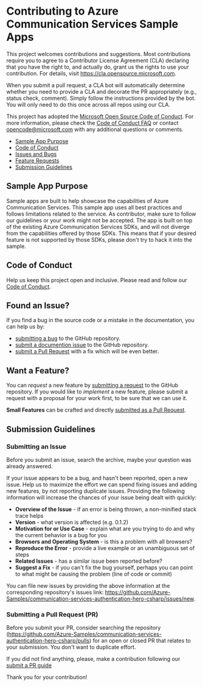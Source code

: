 # Contributing to Azure Communication Services Sample Apps

This project welcomes contributions and suggestions. Most contributions require you to agree to a
Contributor License Agreement (CLA) declaring that you have the right to, and actually do, grant us
the rights to use your contribution. For details, visit https://cla.opensource.microsoft.com.

When you submit a pull request, a CLA bot will automatically determine whether you need to provide
a CLA and decorate the PR appropriately (e.g., status check, comment). Simply follow the instructions
provided by the bot. You will only need to do this once across all repos using our CLA.

This project has adopted the [Microsoft Open Source Code of Conduct](https://opensource.microsoft.com/codeofconduct/).
For more information, please check the [Code of Conduct FAQ](https://opensource.microsoft.com/codeofconduct/faq/) or
contact [opencode@microsoft.com](mailto:opencode@microsoft.com) with any additional questions or comments.

- [Sample App Purpose](#purpose)
- [Code of Conduct](#coc)
- [Issues and Bugs](#issue)
- [Feature Requests](#feature)
- [Submission Guidelines](#submit)

## <a name="purpose"></a>Sample App Purpose

Sample apps are built to help showcase the capabilities of Azure Communication Services.
This sample app uses all best practices and follows limitations related to the service.
As contributor, make sure to follow our guidelines or your work might not be accepted.
The app is built on top of the existing Azure Communication Services SDKs, and will not diverge from the capabilities offered by those SDKs.
This means that if your desired feature is not supported by those SDKs, please don't try to hack it into the sample.

## <a name="coc"></a> Code of Conduct

Help us keep this project open and inclusive. Please read and follow our [Code of Conduct](https://opensource.microsoft.com/codeofconduct/).

## <a name="issue"></a> Found an Issue?

If you find a bug in the source code or a mistake in the documentation, you can help us by:
- [submitting a bug](#submit-issue) to the GitHub repository. 
- [submit a documention issue](.github/ISSUE_TEMPLATE/report-a-documentation-issue.md) to the GitHub repository.
- [submit a Pull Request](#submit-pr) with a fix which will be even better.

## <a name="feature"></a> Want a Feature?

You can *request* a new feature by [submitting a request](.github/ISSUE_TEMPLATE/request-a-feature.md) to the GitHub
repository. If you would like to *implement* a new feature, please submit a request with a proposal for your work first,
to be sure that we can use it.

**Small Features** can be crafted and directly [submitted as a Pull Request](#submit-pr).

## <a name="submit"></a> Submission Guidelines

### <a name="submit-issue"></a> Submitting an Issue

Before you submit an issue, search the archive, maybe your question was already answered.

If your issue appears to be a bug, and hasn't been reported, open a new issue.
Help us to maximize the effort we can spend fixing issues and adding new features, by not reporting duplicate issues.
Providing the following information will increase the chances of your issue being dealt with quickly:

* **Overview of the Issue** - if an error is being thrown, a non-minified stack trace helps
* **Version** - what version is affected (e.g. 0.1.2)
* **Motivation for or Use Case** - explain what are you trying to do and why the current behavior is a bug for you
* **Browsers and Operating System** - is this a problem with all browsers?
* **Reproduce the Error** - provide a live example or an unambiguous set of steps
* **Related Issues** - has a similar issue been reported before?
* **Suggest a Fix** - if you can't fix the bug yourself, perhaps you can point to what might be causing the problem (line of code or commit)

You can file new issues by providing the above information at the corresponding repository's issues link: https://github.com/Azure-Samples/communication-services-authentication-hero-csharp/issues/new.

### <a name="submit-pr"></a> Submitting a Pull Request (PR)

Before you submit your PR, consider searching the repository (https://github.com/Azure-Samples/communication-services-authentication-hero-csharp/pulls) 
for an open or closed PR that relates to your submission. You don't want to duplicate effort.

If you did not find anything, please, make a contribution following our [submit a PR guide](<docs/contribution-guides/4. submit-a-pr.md>)

Thank you for your contribution!
